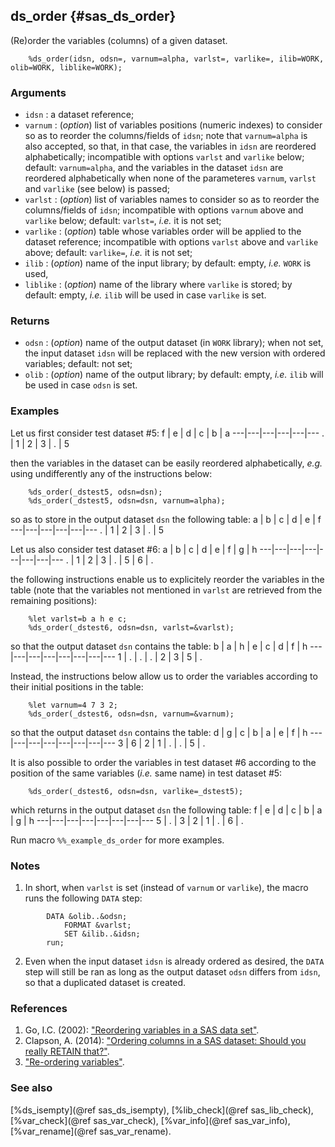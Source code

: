 ## ds_order {#sas_ds_order}
(Re)order the variables (columns) of a given dataset.

~~~sas
	%ds_order(idsn, odsn=, varnum=alpha, varlst=, varlike=, ilib=WORK, olib=WORK, liblike=WORK);
~~~

### Arguments
* `idsn` : a dataset reference;
* `varnum` : (_option_) list of variables positions (numeric indexes) to consider so as to reorder 
	the columns/fields of `idsn`; note that `varnum=alpha` is also accepted, so that, in that case,
	the variables in `idsn` are reordered alphabetically; incompatible with options `varlst` and 
	`varlike` below; default: `varnum=alpha`, and the variables in the dataset `idsn` are reordered
	alphabetically when none of the parameteres `varnum`, `varlst` and `varlike` (see below) is 
	passed;
* `varlst` : (_option_) list of variables names to consider so as to reorder the columns/fields of 
	`idsn`; incompatible with options `varnum` above and `varlike` below; default: `varlst=`, _i.e._
	it is not set;
* `varlike` : (_option_) table whose variables order will be applied to the dataset reference; 
	incompatible with options `varlst` above and `varlike` above; default: `varlike=`, _i.e._
	it is not set;
* `ilib` : (_option_) name of the input library; by default: empty, _i.e._ `WORK` is used,
* `liblike` : (_option_) name of the library where `varlike` is stored; by default: empty, _i.e._ 
	`ilib` will be used in case `varlike` is set.
 
### Returns
* `odsn` : (_option_) name of the output dataset (in `WORK` library); when not set, the input
	dataset `idsn` will be replaced with the new version with ordered variables; default: not set;
* `olib` : (_option_) name of the output library; by default: empty, _i.e._ `ilib` will be used in 
	case `odsn` is set.

### Examples
Let us first  consider test dataset #5:
 f | e | d | c | b | a
---|---|---|---|---|---
 . | 1 | 2 | 3 | . | 5

then the variables in the dataset can be easily reordered alphabetically, _e.g._ using 
undifferently any of the instructions below:

~~~sas
	%ds_order(_dstest5, odsn=dsn);
	%ds_order(_dstest5, odsn=dsn, varnum=alpha);
~~~
so as to store in the output dataset `dsn` the following table:
 a | b | c | d | e | f 
---|---|---|---|---|---
 . | 1 | 2 | 3 | . | 5 

Let us also consider test dataset #6:
 a | b | c | d | e | f | g | h 
---|---|---|---|---|---|---|--- 
 . | 1 | 2 | 3 | . | 5 | 6 | .

the following instructions enable us to explicitely reorder the variables in the table (note that
the variables not mentioned in `varlst` are retrieved from the remaining positions):

~~~sas
	%let varlst=b a h e c;
	%ds_order(_dstest6, odsn=dsn, varlst=&varlst);
~~~
so that the output dataset `dsn` contains the table:
 b | a | h | e | c | d | f | h 
---|---|---|---|---|---|---|--- 
 1 | . | . | . | 2 | 3 | 5 | .

Instead, the instructions below allow us to order the variables according to their initial positions in
the table:

~~~sas
	%let varnum=4 7 3 2;
	%ds_order(_dstest6, odsn=dsn, varnum=&varnum);
~~~
so that the output dataset `dsn` contains the table:
 d | g | c | b | a | e | f | h 
---|---|---|---|---|---|---|--- 
 3 | 6 | 2 | 1 | . | . | 5 | .
	
It is also possible to order the variables in test dataset #6 according to the position of the same variables
(_i.e._ same name) in test dataset #5:

~~~sas
	%ds_order(_dstest6, odsn=dsn, varlike=_dstest5);
~~~
which returns in the output dataset `dsn` the following table:
 f | e | d | c | b | a | g | h 
---|---|---|---|---|---|---|---
 5 | . | 3 | 2 | 1 | . | 6 | .

Run macro `%%_example_ds_order` for more examples.

### Notes
1. In short, when `varlst` is set (instead of `varnum` or `varlike`), the macro runs the following `DATA` step:

~~~sas
        DATA &olib..&odsn;
			FORMAT &varlst; 
			SET &ilib..&idsn; 
        run;
~~~
2. Even when the input dataset `idsn` is already ordered as desired, the `DATA` step will still be ran 
as long as the output dataset `odsn` differs from `idsn`, so that a duplicated dataset is created.

### References
1. Go, I.C. (2002): ["Reordering variables in a SAS data set"](http://analytics.ncsu.edu/sesug/2002/PS12.pdf).
2. Clapson, A. (2014): ["Ordering columns in a SAS dataset: Should you really RETAIN that?"](http://support.sas.com/resources/papers/proceedings14/1751-2014.pdf).
3. ["Re-ordering variables"](http://www.sascommunity.org/wiki/Re-ordering_variables).

### See also
[%ds_isempty](@ref sas_ds_isempty), [%lib_check](@ref sas_lib_check), [%var_check](@ref sas_var_check), [%var_info](@ref sas_var_info), 
[%var_rename](@ref sas_var_rename).
